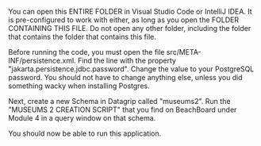You can open this ENTIRE FOLDER in Visual Studio Code or IntelliJ IDEA. It is pre-configured to work with either, as long as you open the FOLDER CONTAINING THIS FILE. Do not open any other folder, including the folder that contains the folder that contains this file.

Before running the code, you must open the file src/META-INF/persistence.xml. Find the line with the property "jakarta.persistence.jdbc.password". Change the value to your PostgreSQL password. You should not have to change anything else, unless you did something wacky when installing Postgres.

Next, create a new Schema in Datagrip called "museums2". Run the "MUSEUMS 2 CREATION SCRIPT" that you find on BeachBoard under Module 4 in a query window on that schema. 

You should now be able to run this application.